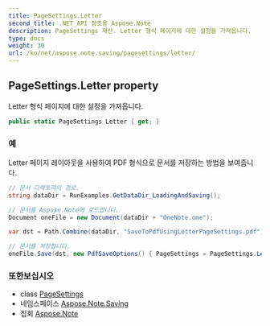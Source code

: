 ```yaml
---
title: PageSettings.Letter
second_title: .NET API 참조용 Aspose.Note
description: PageSettings 재산. Letter 형식 페이지에 대한 설정을 가져옵니다.
type: docs
weight: 30
url: /ko/net/aspose.note.saving/pagesettings/letter/
---
```

## PageSettings.Letter property

Letter 형식 페이지에 대한 설정을 가져옵니다.

```csharp
public static PageSettings Letter { get; }
```

### 예

Letter 페이지 레이아웃을 사용하여 PDF 형식으로 문서를 저장하는 방법을 보여줍니다.

```csharp
// 문서 디렉토리의 경로.
string dataDir = RunExamples.GetDataDir_LoadingAndSaving();

// 문서를 Aspose.Note에 로드합니다.
Document oneFile = new Document(dataDir + "OneNote.one");

var dst = Path.Combine(dataDir, "SaveToPdfUsingLetterPageSettings.pdf");

// 문서를 저장합니다.
oneFile.Save(dst, new PdfSaveOptions() { PageSettings = PageSettings.Letter });
```

### 또한보십시오

* class [PageSettings](../)
* 네임스페이스 [Aspose.Note.Saving](../../pagesettings/)
* 집회 [Aspose.Note](../../../)


